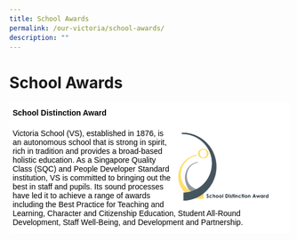 ```yaml
---
title: School Awards
permalink: /our-victoria/school-awards/
description: ""
---
```

# **School Awards**



<table style="border-collapse:collapse;border-spacing:0" class="tg"><thead><tr><td style="background-color:#ffffff;border-color:#ffffff;border-style:solid;border-width:1px;color:#000000;font-family:Arial, sans-serif;font-size:14px;font-weight:bold;overflow:hidden;padding:10px 5px;text-align:left;vertical-align:top;word-break:normal">School Distinction Award</td><td style="background-color:#ffffff;border-color:#ffffff;border-style:solid;border-width:1px;color:#000000;font-family:Arial, sans-serif;font-size:14px;overflow:hidden;padding:10px 5px;text-align:left;vertical-align:top;word-break:normal" rowspan="2"></td></tr><tr><td style="background-color:#ffffff;border-color:#ffffff;border-style:solid;border-width:1px;color:#000000;font-family:Arial, sans-serif;font-size:14px;overflow:hidden;padding:10px 5px;text-align:left;vertical-align:top;word-break:normal"><img src="/images/school-distinction-award_.png" style="width:40%" align = "right">Victoria School (VS), established in 1876, is an autonomous school that is strong in spirit, rich in tradition and provides a broad-based holistic education. As a Singapore Quality Class (SQC) and People Developer Standard institution, VS is committed to bringing out the best in staff and pupils. Its sound processes have led it to achieve a range of awards including the Best Practice for Teaching and Learning, Character and Citizenship Education, Student All-Round Development, Staff Well-Being, and Development and Partnership.</td></tr></thead></table>